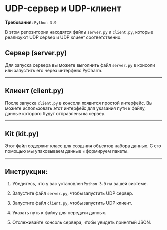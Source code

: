 UDP-сервер и UDP-клиент
=====================
**Требования:** `Python 3.9`

В этом репозитории находятся файлы `server.py` и `client.py`, которые реализуют UDP сервер и UDP клиент соответственно.

Сервер (server.py)
-----------------------------------
Для запуска сервера вы можете выполнить файл `server.py` в консоли или запустить его через интерфейс PyCharm.
***
Клиент (client.py)
-----------------------------------
После запуска `client.py` в консоли появится простой интерфейс. Вы можете использовать этот интерфейс для указания пути к файлу, данные которого будут отправлены на сервер.
***
Kit (kit.py)
-----------------------------------
Этот файл содержит класс для создания объектов набора данных. С его помощью мы упаковываем данные и формируем пакеты.
***

Инструкции:
-----------------------------------
1. Убедитесь, что у вас установлен `Python 3.9` на вашей системе.

2. Запустите файл `server.py`, чтобы запустить UDP сервер.

3. Запустите файл `client.py`, чтобы запустить UDP клиент.

4. Указать путь к файлу для передачи данных.

5. Отслеживайте консоль сервера, чтобы увидеть принятый JSON.

